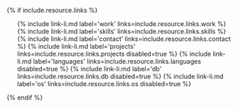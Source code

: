 {% if include.resource.links %}
<ul>
  {% include link-li.md label='work' links=include.resource.links.work %}
  {% include link-li.md label='skills' links=include.resource.links.skills %}
  {% include link-li.md label='contact' links=include.resource.links.contact %}
  {% include link-li.md label='projects' links=include.resource.links.projects disabled=true %}
  {% include link-li.md label='languages' links=include.resource.links.languages disabled=true %}
  {% include link-li.md label='db' links=include.resource.links.db disabled=true %}
  {% include link-li.md label='os' links=include.resource.links.os disabled=true %}
</ul>
{% endif %}
